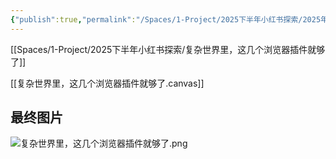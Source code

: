 ```yaml
---
{"publish":true,"permalink":"/Spaces/1-Project/2025下半年小红书探索/2025年我的浏览器插件只剩这几个了.md","created":"2025-07-23","modified":"2025-07-29","cssclasses":""}
---
```




[[Spaces/1-Project/2025下半年小红书探索/复杂世界里，这几个浏览器插件就够了]]

[[复杂世界里，这几个浏览器插件就够了.canvas]]

## 最终图片

![复杂世界里，这几个浏览器插件就够了.png](https://pub-pic.oldwinter.top/2025/07/df274d1459aeab4703bf51a30c4807c8.png)
